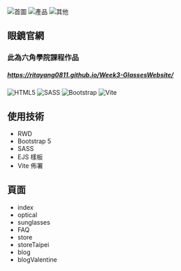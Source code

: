 ![首圖](https://storage.googleapis.com/vue-course-api.appspot.com/greensheep/1710789754218.png?GoogleAccessId=firebase-adminsdk-zzty7%40vue-course-api.iam.gserviceaccount.com&Expires=1742169600&Signature=A7s2ODwTBFfUyWOW8bNi2o46vKfOL6cKuPL2N4YCPmlUwHVMZ7yqO40Po%2B7AmtQg0fiEDuD0%2FumGvyBFFOo%2FuNfzSJkCKXt9n1IVbBUcQvhkk02pkop2DGIXqxTgZNqqbGFbXsaRrGuiSV95rR4GGUf%2FochxcQwuGl0ZqqQ4IfziuJI%2BU%2BnCPXBTXIp1M65c0hTObjYs9apMjCTOSu9sopVwIt4aARemQMD4rsO03QS3BCDWFjQK8mIBK62TsAJMW40RkWnwlT1hEuEHX4%2F58a8Mpw7y%2FmqS9W9VotPSFdeTM4ffKobfstaw7SfgFD0wuwW9pUCH9%2BjLHV32RH%2Bqtg%3D%3D)
![產品](https://storage.googleapis.com/vue-course-api.appspot.com/greensheep/1710789793498.png?GoogleAccessId=firebase-adminsdk-zzty7%40vue-course-api.iam.gserviceaccount.com&Expires=1742169600&Signature=IRpElycbZHFYFHDCt6cWIh2b128Bf8s4rTs6VVN2WVJLoCpRRESTdY%2BPzZpAeIhn4XvCIFH7BmBEbCwMlzlZkH6ynyCFfqzUJM7gvsbFN4GNW1O0Z2o%2FNuNXDvFi4CZK%2BcQDDp%2FaXujbQ1nCF5MWPEkVEvvJcNsujcb5HGPF0ytN5QR2EpONOYII9RTUaP6lvFyGzcewqTGYV0r0BE7Z0NghnuhVSUs5VGtH%2BKIpLPmHKbQht5RJcoabn6gcBR6dT0NzHisHxlLXgrFiptXEXsWv5zsZ8Lj%2BYdiYoaQRx5aas2RWfLfQvLi1Z%2FXuHcEpWOWTUGgURIBixEQlknz8CA%3D%3D)
![其他](https://storage.googleapis.com/vue-course-api.appspot.com/greensheep/1710789903119.png?GoogleAccessId=firebase-adminsdk-zzty7%40vue-course-api.iam.gserviceaccount.com&Expires=1742169600&Signature=SMfXs93tgSkfOhphIT4HfSv2LV8aLdDXhhhTpyS5UejpMY3t%2F0hzVCOocpBOhFf2%2Bv0CLm5EZAo0kJT%2BiXxYwld4ZLpgl90uBrn%2B7qsccMkkwQKrzMk1vKpoUDeBmGGI%2F5bwv9%2FAu2zvJQGTSQsnUQ6CUihqXM2Agxig7E98sHtnbd8W3aRPHyMIh4RvMmC7WY1g6hU5Dvq5fmNXIJimaV4RjDQ25R%2BMw32YkBzO7ZXh%2B7Fqldefvg6QMr5N%2B9csvQiwkgSpVBrk8UlFKfNvOmy5fexW9%2BTQT%2BM1V5COqOkyn9sUX5XzJ0N%2B%2FSEw89Dcgex6wd1%2BQyVuUIBe0XTYgQ%3D%3D)

## 眼鏡官網
### 此為六角學院課程作品
##### https://ritayang0811.github.io/Week3-GlassesWebsite/
![HTML5](https://img.shields.io/badge/html5-%23E34F26.svg?style=for-the-badge&logo=html5&logoColor=white)
![SASS](https://img.shields.io/badge/SASS-hotpink.svg?style=for-the-badge&logo=SASS&logoColor=white)
![Bootstrap](https://img.shields.io/badge/bootstrap-%238511FA.svg?style=for-the-badge&logo=bootstrap&logoColor=white)
![Vite](https://img.shields.io/badge/vite-%23646CFF.svg?style=for-the-badge&logo=vite&logoColor=white)

## 使用技術
- RWD
- Bootstrap 5
- SASS
- EJS 樣板
- Vite 佈署

## 頁面
- index
- optical
- sunglasses
- FAQ
- store
- storeTaipei
- blog
- blogValentine
  


